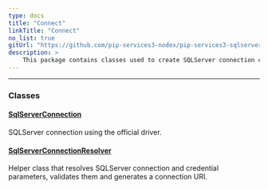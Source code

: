 ```yaml
---
type: docs
title: "Connect"
linkTitle: "Connect"
no_list: true
gitUrl: "https://github.com/pip-services3-nodex/pip-services3-sqlserver-nodex"
description: >
    This package contains classes used to create SQLServer connection components.
---
```

---

<div class="module-body"> 

### Classes

#### [SqlServerConnection](sqlserver_connection)
SQLServer connection using the official driver. 



#### [SqlServerConnectionResolver](sqlserver_connection_resolver)
Helper class that resolves SQLServer connection and credential parameters,
validates them and generates a connection URI.


</div>
